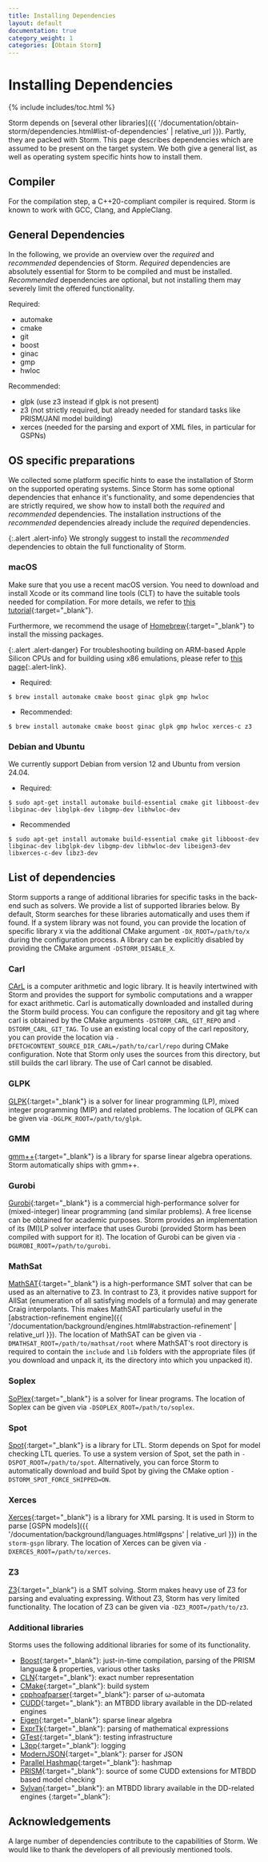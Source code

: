 ```yaml
---
title: Installing Dependencies
layout: default
documentation: true
category_weight: 1
categories: [Obtain Storm]
---
```


<h1>Installing Dependencies</h1>

{% include includes/toc.html %}


Storm depends on [several other libraries]({{ '/documentation/obtain-storm/dependencies.html#list-of-dependencies' | relative_url }}).
Partly, they are packed with Storm.
This page describes dependencies which are assumed to be present on the target system.
We both give a general list, as well as operating system specific hints how to install them.


## Compiler

For the compilation step, a C++20-compliant compiler is required. Storm is known to work with GCC, Clang, and AppleClang.

## General Dependencies

In the following, we provide an overview over the *required* and *recommended* dependencies of Storm.
*Required* dependencies are absolutely essential for Storm to be compiled and must be installed.
*Recommended* dependencies are optional, but not installing them may severely limit the offered functionality.

Required:
- automake
- cmake
- git
- boost
- ginac
- gmp
- hwloc

Recommended:
- glpk (use z3 instead if glpk is not present)
- z3 (not strictly required, but already needed for standard tasks like PRISM/JANI model building)
- xerces (needed for the parsing and export of XML files, in particular for GSPNs)


## OS specific preparations

We collected some platform specific hints to ease the installation of Storm on the supported operating systems.
Since Storm has some optional dependencies that enhance it's functionality, and some dependencies that are strictly required, we show how to install both the *required* and *recommended* dependencies.
The installation instructions of the *recommended* dependencies already include the *required* dependencies.

{:.alert .alert-info}
We strongly suggest to install the *recommended* dependencies to obtain the full functionality of Storm.


### <i class="fa fa-apple" aria-hidden="true"></i> macOS

Make sure that you use a recent macOS version.
You need to download and install Xcode or its command line tools (CLT) to have the suitable tools needed for compilation. For more details, we refer to [this tutorial](https://www.moncefbelyamani.com/how-to-install-xcode-homebrew-git-rvm-ruby-on-mac/){:target="_blank"}.

Furthermore, we recommend the usage of [Homebrew](https://brew.sh){:target="_blank"} to install the missing packages.

{:.alert .alert-danger}
For troubleshooting building on ARM-based <i class="fa fa-apple" aria-hidden="true"></i>  Apple Silicon CPUs and for building using x86 emulations, please refer to [this page](apple-silicon.html){:.alert-link}.

- Required:
``` console
$ brew install automake cmake boost ginac glpk gmp hwloc
```

- Recommended:
``` console
$ brew install automake cmake boost ginac glpk gmp hwloc xerces-c z3
```


### <i class="icon-debian"></i> Debian and <i class="icon-ubuntu"></i> Ubuntu
<!-- If these are changed, also change them in `vm.md` -->

We currently support Debian from version 12 and Ubuntu from version 24.04.

- Required:
``` console
$ sudo apt-get install automake build-essential cmake git libboost-dev libginac-dev libglpk-dev libgmp-dev libhwloc-dev
```

- Recommended
``` console
$ sudo apt-get install automake build-essential cmake git libboost-dev libginac-dev libglpk-dev libgmp-dev libhwloc-dev libeigen3-dev libxerces-c-dev libz3-dev
```


## List of dependencies
Storm supports a range of additional libraries for specific tasks in the back-end such as solvers.
We provide a list of supported libraries below.
By default, Storm searches for these libraries automatically and uses them if found.
If a system library was not found, you can provide the location of specific library `X` via the additional CMake argument `-DX_ROOT=/path/to/x` during the configuration process.
A library can be explicitly disabled by providing the CMake argument `-DSTORM_DISABLE_X`.

### Carl
[CArL](https://github.com/moves-rwth/carl-storm) is a computer arithmetic and logic library.
It is heavily intertwined with Storm and provides the support for symbolic computations and a wrapper for exact arithmetic.
Carl is automatically downloaded and installed during the Storm build process.
You can configure the repository and git tag where carl is obtained by the CMake arguments `-DSTORM_CARL_GIT_REPO` and `-DSTORM_CARL_GIT_TAG`.
To use an existing local copy of the carl repository, you can provide the location via `-DFETCHCONTENT_SOURCE_DIR_CARL=/path/to/carl/repo` during CMake configuration.
Note that Storm only uses the sources from this directory, but still builds the carl library.
The use of Carl cannot be disabled.

### GLPK
[GLPK](https://www.gnu.org/software/glpk/){:target="_blank"} is a solver for linear programming (LP), mixed integer programming (MIP) and related problems.
The location of GLPK can be given via `-DGLPK_ROOT=/path/to/glpk`.

### GMM
[gmm++](https://getfem.org/gmm.html){:target="_blank"} is a library for sparse linear algebra operations.
Storm automatically ships with gmm++.

### Gurobi
[Gurobi](https://www.gurobi.com/){:target="_blank"} is a commercial high-performance solver for (mixed-integer) linear programming (and similar problems).
A free license can be obtained for academic purposes.
Storm provides an implementation of its (MI)LP solver interface that uses Gurobi (provided Storm has been compiled with support for it).
The location of Gurobi can be given via `-DGUROBI_ROOT=/path/to/gurobi`.

### MathSat
[MathSAT](https://mathsat.fbk.eu/){:target="_blank"} is a high-performance SMT solver that can be used as an alternative to Z3.
In contrast to Z3, it provides native support for AllSat (enumeration of all satisfying models of a formula) and may generate Craig interpolants.
This makes MathSAT particularly useful in the [abstraction-refinement engine]({{ '/documentation/background/engines.html#abstraction-refinement' | relative_url }}).
The location of MathSAT can be given via `-DMATHSAT_ROOT=/path/to/mathsat/root` where MathSAT's root directory is required to contain the `include` and `lib` folders with the appropriate files (if you download and unpack it, its the directory into which you unpacked it).

### Soplex
[SoPlex](https://soplex.zib.de/){:target="_blank"} is a solver for linear programs.
The location of Soplex can be given via `-DSOPLEX_ROOT=/path/to/soplex`.

### Spot
[Spot](https://spot.lre.epita.fr/){:target="_blank"} is a library for LTL.
Storm depends on Spot for model checking LTL queries.
To use a system version of Spot, set the path in `-DSPOT_ROOT=/path/to/spot`.
Alternatively, you can force Storm to automatically download and build Spot by giving the CMake option `-DSTORM_SPOT_FORCE_SHIPPED=ON`.

### Xerces
[Xerces](https://xerces.apache.org/){:target="_blank"} is a library for XML parsing.
It is used in Storm to parse [GSPN models]({{ '/documentation/background/languages.html#gspns' | relative_url }}) in the `storm-gspn` library.
The location of Xerces can be given via `-DXERCES_ROOT=/path/to/xerces`.

### Z3
[Z3](https://github.com/Z3Prover/z3){:target="_blank"} is a SMT solving.
Storm makes heavy use of Z3 for parsing and evaluating expressing.
Without Z3, Storm has very limited functionality.
The location of Z3 can be given via `-DZ3_ROOT=/path/to/z3`.


### Additional libraries
Storms uses the following additional libraries for some of its functionality.
- [Boost](https://www.boost.org){:target="_blank"}: just-in-time compilation, parsing of the PRISM language & properties, various other tasks
- [CLN](https://www.ginac.de/CLN/){:target="_blank"}: exact number representation
- [CMake](https://cmake.org){:target="_blank"}: build system
- [cpphoafparser](https://automata.tools/hoa/cpphoafparser/){:target="_blank"}: parser of ω-automata
- [CUDD](https://github.com/ivmai/cudd){:target="_blank"}: an MTBDD library available in the DD-related engines
- [Eigen](https://eigen.tuxfamily.org){:target="_blank"}: sparse linear algebra
- [ExprTk](https://www.partow.net/programming/exprtk/index.html){:target="_blank"}: parsing of mathematical expressions
- [GTest](https://github.com/google/googletest){:target="_blank"}: testing infrastructure
- [L3pp](https://github.com/hbruintjes/l3pp){:target="_blank"}: logging
- [ModernJSON](https://json.nlohmann.me/){:target="_blank"}: parser for JSON
- [Parallel Hashmap](https://github.com/greg7mdp/parallel-hashmap){:target="_blank"}: hashmap
- [PRISM](https://www.prismmodelchecker.org){:target="_blank"}: source of some CUDD extensions for MTBDD based model checking
- [Sylvan](https://trolando.github.io/sylvan/){:target="_blank"}: an MTBDD library available in the DD-related engines
{:target="_blank"}:

## Acknowledgements
A large number of dependencies contribute to the capabilities of Storm.
We would like to thank the developers of all previously mentioned tools.
